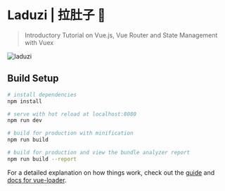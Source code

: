 # Laduzi | 拉肚子 💩

> Introductory Tutorial on Vue.js, Vue Router and State Management with Vuex

![laduzi](https://user-images.githubusercontent.com/21237954/56430843-42964080-62fa-11e9-8cf9-d89b0bde8d4b.gif)

## Build Setup

``` bash
# install dependencies
npm install

# serve with hot reload at localhost:8080
npm run dev

# build for production with minification
npm run build

# build for production and view the bundle analyzer report
npm run build --report
```

For a detailed explanation on how things work, check out the [guide](http://vuejs-templates.github.io/webpack/) and [docs for vue-loader](http://vuejs.github.io/vue-loader).
